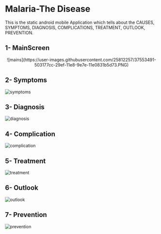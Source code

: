 # Malaria-The Disease

This is the static android mobile Application which tells about the CAUSES, SYMPTOMS, DIAGNOSIS, COMPLICATIONS, TREATMENT, OUTLOOK, PREVENTION.

## 1- MainScreen

<p align="center">
![mains](https://user-images.githubusercontent.com/25812257/37553491-503177cc-29ef-11e8-9e7e-11e0831b5d73.PNG)
</p>


## 2- Symptoms

![symptoms](https://user-images.githubusercontent.com/25812257/37553525-d3d46148-29ef-11e8-83c1-f12fc7de3d3e.PNG)

## 3- Diagnosis

![diagnosis](https://user-images.githubusercontent.com/25812257/37553526-d8c18488-29ef-11e8-8707-1dc8162d46c6.PNG)

## 4- Complication

![complication](https://user-images.githubusercontent.com/25812257/37553527-dbb83d62-29ef-11e8-99f5-d9b22f054b8b.PNG)

## 5- Treatment

![treatment](https://user-images.githubusercontent.com/25812257/37553528-dfa1f2d8-29ef-11e8-8607-280de23891d4.PNG)

## 6- Outlook

![outlook](https://user-images.githubusercontent.com/25812257/37553529-e329af5e-29ef-11e8-873d-4e1c7eee16e7.PNG)

## 7- Prevention

![prevention](https://user-images.githubusercontent.com/25812257/37553531-e73e1ecc-29ef-11e8-87c7-bf904ab69e4d.PNG)
